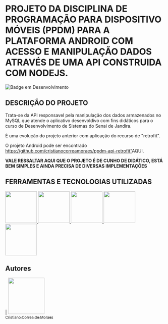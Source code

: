 # PROJETO DA DISCIPLINA DE PROGRAMAÇÃO PARA DISPOSITIVO MÓVEIS (PPDM) PARA A PLATAFORMA ANDROID COM ACESSO E MANIPULAÇÃO DADOS ATRAVÉS DE UMA API CONSTRUIDA COM NODEJS.

![Badge em Desenvolvimento](http://img.shields.io/static/v1?label=STATUS&message=EM%20DESENVOLVIMENTO&color=GREEN&style=for-the-badge)

## DESCRIÇÃO DO PROJETO
<p align="justify">

Trata-se da API responsavel pela manipulação dos dados armazenados no MySQL que atende o aplicativo desenvoldivo com fins didáticos para o curso de Desenvolvimento de Sistemas do Senai de Jandira.

É uma evolução do projeto anterior com aplicação do recurso de "retrofit".

O projeto Android pode ser encontrado <https://github.com/cristianocorreamoraes/ppdm-api-retrofit">AQUI</a>.

<strong>VALE RESSALTAR AQUI QUE O PROJETO É DE CUNHO DE DIDÁTICO, ESTÁ BEM SIMPLES E AINDA PRECISA DE DIVERSAS IMPLEMENTAÇÕES</strong> 
 
</p>

## FERRAMENTAS E TECNOLOGIAS UTILIZADAS

<a href="#">
<img src="https://cdn.jsdelivr.net/gh/devicons/devicon/icons/vscode/vscode-original.svg" width=100/>        
</a>
<a href="#">
<img src="https://cdn.jsdelivr.net/gh/devicons/devicon/icons/nodejs/nodejs-original-wordmark.svg" width=100/>
</a>
<a href="#">
<img src="https://cdn.jsdelivr.net/gh/devicons/devicon/icons/npm/npm-original-wordmark.svg" width=100/>
</a>
<a href="#">
<img src="https://cdn.jsdelivr.net/gh/devicons/devicon/icons/javascript/javascript-original.svg" width=100/>
</a>
<a href="#">
<img src="https://cdn.jsdelivr.net/gh/devicons/devicon/icons/mysql/mysql-original-wordmark.svg" width=100/>
</a>

## Autores

| [<img src="https://avatars.githubusercontent.com/u/94192765?v=4" width=115><br><sub>Cristiano Correa de Moraes</sub>](https://github.com/cristianocorreamoraes)
